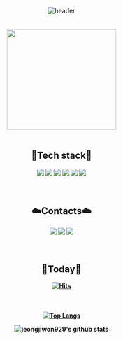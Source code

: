 <div align="center">


![header](https://capsule-render.vercel.app/api?type=cylinder&color=f1f8ff&text=JIWON%20JEONG👋🏻&fontAlignY=55&fontSize=50&height=130&animation=blinking&fontColor=75BDE0)
<br/>
<br/>
<br/>
<img width="250px" img height="230px" src="https://user-images.githubusercontent.com/88700479/189531097-1384206d-bef8-41f9-b070-99afcea6b41b.png"/>
<br/>
<br/>
<h2 align="center"><b>🌼Tech stack🌼<b></h2>
<img src="https://img.shields.io/badge/Python-3766AB?style=flat-square&logo=Python&logoColor=white"/>
<img src="https://img.shields.io/badge/Java-F7DF1E?style=flat-square&logo=JavaScript&logoColor=white"/>
<img src="https://img.shields.io/badge/C-A8B9CC?style=flat-square&logo=C&logoColor=white"/>
<img src="https://img.shields.io/badge/HTML5-E34F26?style=flat-square&logo=HTML5&logoColor=white"/>
<img src="https://img.shields.io/badge/CSS3-1572B6?style=flat-square&logo=CSS3&logoColor=white"/>
<img src="https://img.shields.io/badge/Node.js-339933?style=flat-square&logo=Node.js&logoColor=white"/>
<br/>
<br/>
<br/>
<h2 align="center"><b>☁️Contacts☁️</b></h2>

 <a href="https://www.instagram.com/zi._won1/" target="_blank"><img src="https://img.shields.io/badge/Instagram-E4405F?style=flat-square&logo=Instagram&logoColor=white"/></a>
 <a href="https://blog.naver.com/jeongjiwon0929" target="_blank">
<img src="https://img.shields.io/badge/Naver-03C75A?style=flat-square&logo=Naver&logoColor=white"/></a>
<a href="https://github.com/jeongjiwon929" targhet="_blank">
<img src="https://img.shields.io/badge/GitHub-181717?style=flat-square&logo=GitHub&logoColor=white"/></a>
<br/>
<br/>
<br/>
<h2 align="center"<b>🤍Today🤍</b></h2>

[![Hits](https://hits.seeyoufarm.com/api/count/incr/badge.svg?url=https%3A%2F%2Fgithub.com%2Fjeongjiwon929&count_bg=%238AC6F6&title_bg=%237CB8EE&icon=&icon_color=%23E7E7E7&title=hits&edge_flat=false)](https://hits.seeyoufarm.com)
<br/>
<br/>
<br/>
<br/>
[![Top Langs](https://github-readme-stats.vercel.app/api/top-langs/?username=jeongjiwon929&layout=compact)](https://github.com/jeongjiwon929/github-readme-stats)

![jeongjiwon929's github stats](https://github-readme-stats.vercel.app/api?username=jeongjiwon929&show_icons=true&theme=tokyonight)

